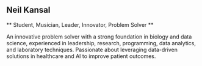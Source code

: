 ## Neil Kansal

** Student, Musician, Leader, Innovator, Problem Solver **

An innovative problem solver with a strong foundation in biology and data science, experienced in leadership, research, programming, data analytics, and laboratory techniques. Passionate about leveraging data-driven solutions in healthcare and AI to improve patient outcomes.
